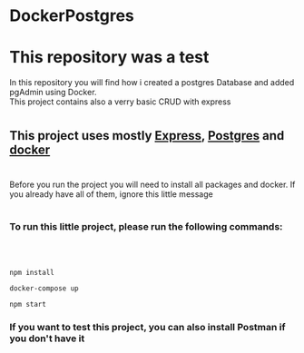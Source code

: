 # DockerPostgres

<h1>This repository was a test</h1>
<p>In this repository you will find how i created a postgres Database and added pgAdmin using Docker. <br>
This project contains also a verry basic CRUD with express</p>

<h1></h1>

<h2>This project uses mostly <a href='https://expressjs.com/en/guide/writing-middleware.html'>Express</a>, <a href='https://node-postgres.com/features/connecting'>Postgres</a> and <a href='https://hub.docker.com/_/postgres'>docker</a></h2>
<h1></h1>
<p>Before you run the project you will need to install all packages and docker.
If you already have all of them, ignore this little message</p>
<h1></h1>
<h3>To run this little project, please run the following commands:</h3>
<br></br>

```command
npm install
```

```command
docker-compose up
```

```command
npm start
```

<h3>If you want to test this project, you can also install Postman if you don't have it</h3>
